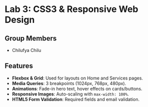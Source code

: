 
# Lab 3: CSS3 & Responsive Web Design

## Group Members
- Chilufya Chilu

## Features
- **Flexbox & Grid**: Used for layouts on Home and Services pages.
- **Media Queries**: 3 breakpoints (1024px, 768px, 480px).
- **Animations**: Fade-in hero text, hover effects on cards/buttons.
- **Responsive Images**: Auto-scaling with `max-width: 100%`.
- **HTML5 Form Validation**: Required fields and email validation.
